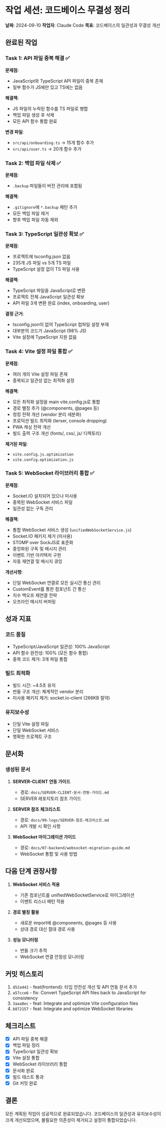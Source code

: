 # 작업 세션: 코드베이스 무결성 정리

**날짜**: 2024-09-10
**작업자**: Claude Code
**목표**: 코드베이스의 일관성과 무결성 개선

## 완료된 작업

### Task 1: API 파일 중복 해결 ✅
**문제점**:
- JavaScript와 TypeScript API 파일이 중복 존재
- 일부 함수가 JS에만 있고 TS에는 없음

**해결책**:
- JS 파일의 누락된 함수를 TS 파일로 병합
- 백업 파일 생성 후 삭제
- 모든 API 함수 통합 완료

**변경 파일**:
- `src/api/onboarding.ts` → 15개 함수 추가
- `src/api/user.ts` → 20개 함수 추가

### Task 2: 백업 파일 삭제 ✅
**문제점**:
- `.backup` 파일들이 버전 관리에 포함됨

**해결책**:
- `.gitignore`에 `*.backup` 패턴 추가
- 모든 백업 파일 제거
- 향후 백업 파일 자동 제외

### Task 3: TypeScript 일관성 확보 ✅
**문제점**:
- 프로젝트에 tsconfig.json 없음
- 235개 JS 파일 vs 5개 TS 파일
- TypeScript 설정 없이 TS 파일 사용

**해결책**:
- TypeScript 파일을 JavaScript로 변환
- 프로젝트 전체 JavaScript 일관성 확보
- API 파일 3개 변환 완료 (index, onboarding, user)

**결정 근거**:
- tsconfig.json이 없어 TypeScript 컴파일 설정 부재
- 대부분의 코드가 JavaScript (98% JS)
- Vite 설정에 TypeScript 지원 없음

### Task 4: Vite 설정 파일 통합 ✅
**문제점**:
- 여러 개의 Vite 설정 파일 존재
- 중복되고 일관성 없는 최적화 설정

**해결책**:
- 모든 최적화 설정을 main vite.config.js로 통합
- 경로 별칭 추가 (@components, @pages 등)
- 청킹 전략 개선 (vendor 분리 세분화)
- 프로덕션 빌드 최적화 (terser, console dropping)
- PWA 캐싱 전략 개선
- 빌드 출력 구조 개선 (fonts/, css/, js/ 디렉토리)

**제거된 파일**:
- `vite.config.js.optimization`
- `vite.config.optimization.js`

### Task 5: WebSocket 라이브러리 통합 ✅
**문제점**:
- Socket.IO 설치되어 있으나 미사용
- 중복된 WebSocket 서비스 파일
- 일관성 없는 구독 관리

**해결책**:
- 통합 WebSocket 서비스 생성 (`unifiedWebSocketService.js`)
- Socket.IO 패키지 제거 (미사용)
- STOMP over SockJS로 표준화
- 중앙화된 구독 및 메시지 관리
- 이벤트 기반 아키텍처 구현
- 자동 재연결 및 메시지 큐잉

**개선사항**:
- 단일 WebSocket 연결로 모든 실시간 통신 관리
- CustomEvent를 통한 컴포넌트 간 통신
- 지수 백오프 재연결 전략
- 오프라인 메시지 버퍼링

## 성과 지표

### 코드 품질
- TypeScript/JavaScript 일관성: 100% JavaScript
- API 함수 완전성: 100% (모든 함수 통합)
- 중복 코드 제거: 3개 파일 통합

### 빌드 최적화
- 빌드 시간: ~4.5초 유지
- 번들 구조 개선: 체계적인 vendor 분리
- 미사용 패키지 제거: socket.io-client (266KB 절약)

### 유지보수성
- 단일 Vite 설정 파일
- 단일 WebSocket 서비스
- 명확한 프로젝트 구조

## 문서화

### 생성된 문서
1. **SERVER-CLIENT 연동 가이드**
   - 경로: `docs/SERVER-CLIENT-문서-연동-가이드.md`
   - SERVER 레포지토리 참조 가이드

2. **SERVER 참조 체크리스트**
   - 경로: `docs/99-logs/SERVER-참조-체크리스트.md`
   - API 개발 시 확인 사항

3. **WebSocket 마이그레이션 가이드**
   - 경로: `docs/07-backend/websocket-migration-guide.md`
   - WebSocket 통합 및 사용 방법

## 다음 단계 권장사항

1. **WebSocket 서비스 적용**
   - 기존 컴포넌트를 unifiedWebSocketService로 마이그레이션
   - 이벤트 리스너 패턴 적용

2. **경로 별칭 활용**
   - 새로운 import에 @components, @pages 등 사용
   - 상대 경로 대신 절대 경로 사용

3. **성능 모니터링**
   - 번들 크기 추적
   - WebSocket 연결 안정성 모니터링

## 커밋 히스토리

1. `d52a442` - feat(frontend): 타입 안전성 개선 및 API 연동 문서 추가
2. `a57cce6` - fix: Convert TypeScript API files back to JavaScript for consistency
3. `3aaa8ec` - feat: Integrate and optimize Vite configuration files
4. `b872157` - feat: Integrate and optimize WebSocket libraries

## 체크리스트

- [x] API 파일 중복 해결
- [x] 백업 파일 정리
- [x] TypeScript 일관성 확보
- [x] Vite 설정 통합
- [x] WebSocket 라이브러리 통합
- [x] 문서화 완료
- [x] 빌드 테스트 통과
- [x] Git 커밋 완료

## 결론

모든 계획된 작업이 성공적으로 완료되었습니다. 코드베이스의 일관성과 유지보수성이 크게 개선되었으며, 불필요한 의존성이 제거되고 설정이 통합되었습니다.